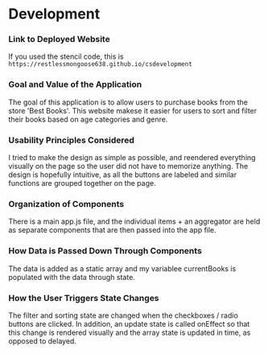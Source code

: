# Development

### Link to Deployed Website
If you used the stencil code, this is `https://restlessmongoose638.github.io/csdevelopment`

### Goal and Value of the Application

The goal of this application is to allow users to purchase books from the store 'Best Books'. 
This website makese it easier for users to sort and filter their books based on age categories and genre. 

### Usability Principles Considered

I tried to make the design as simple as possible, and reendered everything visually on the page so the user did not have to 
memorize anything. The design is hopefully intuitive, as all the buttons are labeled and similar functions are grouped together on the page. 

### Organization of Components

There is a main app.js file, and the individual items + an aggregator are held as separate components that are then passed into the app file. 

### How Data is Passed Down Through Components

The data is added as a static array and my variablee currentBooks is populated with the data through state. 

### How the User Triggers State Changes

The filter and sorting state are changed when the checkboxes / radio buttons are clicked. In addition, an update state 
is called onEffect so that this change is rendered visually and the array state is updated in time, as opposed to delayed. 

